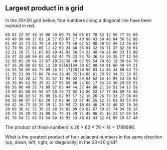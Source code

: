 ## Largest product in a grid

In the 20×20 grid below, four numbers along a diagonal line have been
marked in red.

	08 02 22 97 38 15 00 40 00 75 04 05 07 78 52 12 50 77 91 08
	49 49 99 40 17 81 18 57 60 87 17 40 98 43 69 48 04 56 62 00
	81 49 31 73 55 79 14 29 93 71 40 67 53 88 30 03 49 13 36 65
	52 70 95 23 04 60 11 42 69 24 68 56 01 32 56 71 37 02 36 91
	22 31 16 71 51 67 63 89 41 92 36 54 22 40 40 28 66 33 13 80
	24 47 32 60 99 03 45 02 44 75 33 53 78 36 84 20 35 17 12 50
	32 98 81 28 64 23 67 10[26]38 40 67 59 54 70 66 18 38 64 70
	67 26 20 68 02 62 12 20 95[63]94 39 63 08 40 91 66 49 94 21
	24 55 58 05 66 73 99 26 97 17[78]78 96 83 14 88 34 89 63 72
	21 36 23 09 75 00 76 44 20 45 35[14]00 61 33 97 34 31 33 95
	78 17 53 28 22 75 31 67 15 94 03 80 04 62 16 14 09 53 56 92
	16 39 05 42 96 35 31 47 55 58 88 24 00 17 54 24 36 29 85 57
	86 56 00 48 35 71 89 07 05 44 44 37 44 60 21 58 51 54 17 58
	19 80 81 68 05 94 47 69 28 73 92 13 86 52 17 77 04 89 55 40
	04 52 08 83 97 35 99 16 07 97 57 32 16 26 26 79 33 27 98 66
	88 36 68 87 57 62 20 72 03 46 33 67 46 55 12 32 63 93 53 69
	04 42 16 73 38 25 39 11 24 94 72 18 08 46 29 32 40 62 76 36
	20 69 36 41 72 30 23 88 34 62 99 69 82 67 59 85 74 04 36 16
	20 73 35 29 78 31 90 01 74 31 49 71 48 86 81 16 23 57 05 54
	01 70 54 71 83 51 54 69 16 92 33 48 61 43 52 01 89 19 67 48

The product of these numbers is 26 × 63 × 78 × 14 = 1788696.

What is the greatest product of four adjacent numbers in the same
direction (up, down, left, right, or diagonally) in the 20×20 grid?

